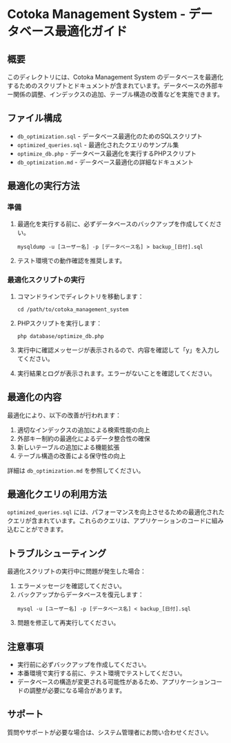 # Cotoka Management System - データベース最適化ガイド

## 概要

このディレクトリには、Cotoka Management System のデータベースを最適化するためのスクリプトとドキュメントが含まれています。データベースの外部キー関係の調整、インデックスの追加、テーブル構造の改善などを実施できます。

## ファイル構成

- `db_optimization.sql` - データベース最適化のためのSQLスクリプト
- `optimized_queries.sql` - 最適化されたクエリのサンプル集
- `optimize_db.php` - データベース最適化を実行するPHPスクリプト
- `db_optimization.md` - データベース最適化の詳細なドキュメント

## 最適化の実行方法

### 準備

1. 最適化を実行する前に、必ずデータベースのバックアップを作成してください。
   ```
   mysqldump -u [ユーザー名] -p [データベース名] > backup_[日付].sql
   ```

2. テスト環境での動作確認を推奨します。

### 最適化スクリプトの実行

1. コマンドラインでディレクトリを移動します：
   ```
   cd /path/to/cotoka_management_system
   ```

2. PHPスクリプトを実行します：
   ```
   php database/optimize_db.php
   ```

3. 実行中に確認メッセージが表示されるので、内容を確認して「y」を入力してください。

4. 実行結果とログが表示されます。エラーがないことを確認してください。

## 最適化の内容

最適化により、以下の改善が行われます：

1. 適切なインデックスの追加による検索性能の向上
2. 外部キー制約の最適化によるデータ整合性の確保
3. 新しいテーブルの追加による機能拡張
4. テーブル構造の改善による保守性の向上

詳細は `db_optimization.md` を参照してください。

## 最適化クエリの利用方法

`optimized_queries.sql` には、パフォーマンスを向上させるための最適化されたクエリが含まれています。これらのクエリは、アプリケーションのコードに組み込むことができます。

## トラブルシューティング

最適化スクリプトの実行中に問題が発生した場合：

1. エラーメッセージを確認してください。
2. バックアップからデータベースを復元します：
   ```
   mysql -u [ユーザー名] -p [データベース名] < backup_[日付].sql
   ```
3. 問題を修正して再実行してください。

## 注意事項

- 実行前に必ずバックアップを作成してください。
- 本番環境で実行する前に、テスト環境でテストしてください。
- データベースの構造が変更される可能性があるため、アプリケーションコードの調整が必要になる場合があります。

## サポート

質問やサポートが必要な場合は、システム管理者にお問い合わせください。 